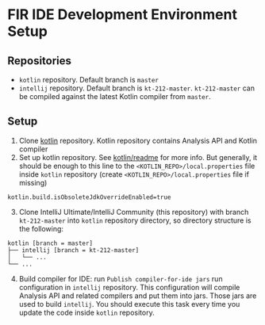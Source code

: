 # FIR IDE Development Environment Setup

## Repositories

* `kotlin` repository. Default branch is `master`
* `intellij` repository. Default branch is `kt-212-master`. `kt-212-master` can be compiled against the latest Kotlin compiler from `master`.

## Setup

1. Clone [kotlin](https://github.com/JetBrains/kotlin) repository. Kotlin repository contains Analysis API and Kotlin compiler
2. Set up kotlin repository. See [kotlin/readme](https://github.com/JetBrains/kotlin/blob/master/ReadMe.md) for more info. But generally, it should be enough to this line to the `<KOTLIN_REPO>/local.properties` file inside `kotlin` repository  (create `<KOTLIN_REPO>/local.properties` file if missing)
```
kotlin.build.isObsoleteJdkOverrideEnabled=true
```

3. Clone IntelliJ Ultimate/IntelliJ Community (this repository) with branch `kt-212-master` into `kotlin` repository directory, so directory structure is the following:
```
kotlin [branch = master]
├── intellij [branch = kt-212-master]
│   └── ...
└── ...
```

4. Build compiler for IDE: run `Publish compiler-for-ide jars` run configuration in `intellij` repository. 
   This configuration will compile Analysis API and related compilers and put them into jars. 
   Those jars are used to build `intellij`. 
   You should execute this task every time you update the code inside `kotlin` repository.
